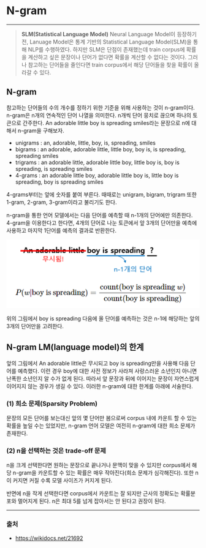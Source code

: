 # N-gram #
---------------
> **SLM(Statistical Language Model)**
Neural Language Model이 등장하기 전, Lanuage Model은 통계 기반의 Statistical Language Model(SLM)을 통해 NLP를 수행하였다. 하지만 SLM은 단점이 존재했는데 train corpus에 확률을 계산하고 싶은 문장이나 단어가 없다면 확률을 계산할 수 없다는 것이다. 그러나 참고하는 단어들을 줄인다면 train corpus에서 해당 단어들을 찾을 확률이 올라갈 수 있다.

## N-gram ##
참고하는 단어들의 수의 개수를 정하기 위한 기준을 위해 사용하는 것이 n-gram이다. n-gram은 n개의 연속적인 단어 나열을 의미한다. n개씩 단어 뭉치로 끊으며 하나의 토큰으로 간주한다. An adorable little boy is spreading smiles라는 문장으로 n에 대해서 n-gram을 구해보자.
* unigrams : an, adorable, little, boy, is, spreading, smiles
* bigrams : an adorable, adorable little, little boy, boy is, is spreading, spreading smiles
* trigrams : an adorable little, adorable little boy, little boy is, boy is spreading, is spreading smiles
* 4-grams : an adorable little boy, adorable little boy is, little boy is spreading, boy is spreading smiles

4-grams부터는 앞에 숫자를 붙여 부른다. 때때로는 unigram, bigram, trigram 또한 1-gram, 2-gram, 3-gram이라고 불리기도 한다.

n-gram을 통한 언어 모델에서는 다음 단어를 예측할 때 n-1개의 단어에만 의존한다. 4-gram을 이용한다고 한다면, 4개의 단어로 나눈 토큰에서 앞 3개의 단어만을 예측에 사용하고 마지막 1단어를 예측의 결과로 반환한다. 

<img src = '/image/2021_02_18_1.png'>

위의 그림에서 boy is spreading 다음에 올 단어를 예측하는 것은 n-1에 해당하는 앞의 3개의 단어만을 고려한다.

## N-gram LM(language model)의 한계 ##

앞의 그림에서 An adorable little은 무시되고 boy is spreading만을 사용해 다음 단어를 예측했다. 이런 경우 boy에 대한 사전 정보가 사라져 사랑스러운 소년인지 아니면 난폭한 소년인지 알 수가 없게 된다. 따라서 앞 문장과 뒤에 이어지는 문장이 자연스럽게 이어지지 않는 경우가 생길 수 있다. 이러한 n-gram에 대한 한계를 아래에 서술한다.

### (1) 희소 문제(Sparsity Problem) ###

문장의 모든 단어를 보는대신 앞의 몇 단어만 봄으로써 corpus 내에 카운트 할 수 있는 확률을 높일 수는 있었지만, n-gram 언어 모델은 여전히 n-gram에 대한 희소 문제가 존재한다.

### (2) n을 선택하는 것은 trade-off 문제 ###

n을 크게 선택한다면 원하는 문장으로 끝나거나 문맥이 맞을 수 있지만 corpus에서 해당 n-gram을 카운트할 수 있는 확률은 매우 작아진다(희소 문제가 심각해진다). 또한 n이 커지면 커질 수록 모델 사이즈가 커지게 된다.

반면에 n을 작게 선택한다면 corpus에서 카운트는 잘 되지만 근사의 정확도는 확률분포와 멀어지게 된다. n은 최대 5를 넘게 잡아서는 안 된다고 권장이 된다.

-----------------
### 출처 ###
* <https://wikidocs.net/21692>